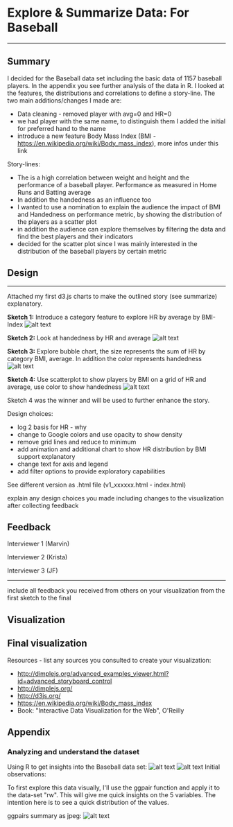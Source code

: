 # Explore & Summarize Data: For Baseball

--------

## Summary

I decided for the Baseball data set including the basic data of 1157 baseball players. In the appendix you see further analysis of the data in R. I looked at the features, the distributions and correlations to define a story-line. The two main additions/changes I made are:

- Data cleaning - removed player with avg=0 and HR=0
- we had player with the same name, to distinguish them I added the initial for preferred hand to the name
- introduce a new feature Body Mass Index (BMI - https://en.wikipedia.org/wiki/Body_mass_index), more infos under this link


Story-lines:

- The is a high correlation between weight and height and the performance of a baseball player. Performance as measured in Home Runs and Batting average
- In addition the handedness as an influence too
- I wanted to use a nomination to explain the audience the impact of BMI and Handedness on performance metric, by showing the distribution of the players as a scatter plot
- in addition the audience can explore themselves by filtering the data and find the best players and their indicators
- decided for the scatter plot since I was mainly interested in the distribution of the baseball players by certain metric

## Design

--------

Attached my first d3.js charts to make the outlined story (see summarize) explanatory.

<b>Sketch 1:</b> Introduce a category feature to explore HR by average by BMI-Index
![alt text](img/Sketch1.jpeg)
<end>

<b>Sketch 2:</b> Look at handedness by HR and average
![alt text](img/Sketch2.jpg)
<end>

<b>Sketch 3:</b> Explore bubble chart, the size represents the sum of HR by category BMI, average. In addition the color represents handedness
![alt text](img/Sketch3.jpg)
<end>

<b>Sketch 4:</b> Use scatterplot to show players by BMI on a grid of HR and average, use color to show handedness
![alt text](img/Sketch4.jpg)
<end>

Sketch 4 was the winner and will be used to further enhance the story.

Design choices:

- log 2 basis for HR - why
- change to Google colors and use opacity to show density
- remove grid lines and reduce to minimum
- add animation and additional chart to show HR distribution by BMI support explanatory
- change text for axis and legend
- add filter options to provide exploratory capabilities


See different version as .html file (v1_xxxxxx.html - index.html)

explain any design choices you made including changes to the visualization after collecting feedback

## Feedback

Interviewer 1 (Marvin)

Interviewer 2 (Krista)

Interviewer 3 (JF)



--------

include all feedback you received from others on your visualization from the first sketch to the final

## Visualization

Final visualization
--------

Resources - list any sources you consulted to create your visualization:

- http://dimplejs.org/advanced_examples_viewer.html?id=advanced_storyboard_control
- http://dimplejs.org/
- http://d3js.org/
- https://en.wikipedia.org/wiki/Body_mass_index
- Book: "Interactive Data Visualization for the Web", O'Reilly

## Appendix

### Analyzing and understand the dataset
Using R to get insights into the Baseball data set:
![alt text](img/summary.jpg)
<end>
![alt text](img/str.jpg)
<end>
Initial observations:


To first explore this data visually, I'll use the ggpair function and apply it to the data-set "rw". This will give me quick insights on the 5 variables. The intention here is to see a quick distribution of the values.

ggpairs summary as jpeg:
![alt text](img/Rplot.jpeg)
<end>


